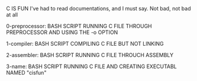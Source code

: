 C IS FUN
I've had to read documentations, and I must say. Not bad, not bad at all

0-preprocessor: BASH SCRIPT RUNNING C FILE THROUGH PREPROCESSOR AND USING THE -o OPTION

1-compiler: BASH SCRIPT COMPILING C FILE BUT NOT LINKING

2-assembler: BASH SCRIPT RUNNING C FILE THROUCH ASSEMBLY

3-name: BASH SCRIPT RUNNING C FILE AND CREATING EXECUTABL NAMED "cisfun"